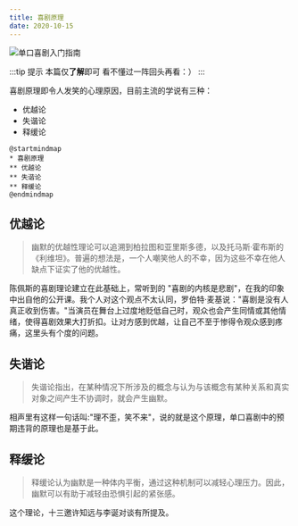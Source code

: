 ```yaml
---
title: 喜剧原理
date: 2020-10-15
---
```

![单口喜剧入门指南](https://img.shields.io/badge/单口喜剧入门指南-稀饭-green)

:::tip 提示
本篇仅**了解**即可
看不懂过一阵回头再看：）
:::

喜剧原理即令人发笑的心理原因，目前主流的学说有三种：

- 优越论
- 失谐论
- 释缓论

```plantuml
@startmindmap
* 喜剧原理
** 优越论
** 失谐论
** 释缓论
@endmindmap
```

## 优越论

> 幽默的优越性理论可以追溯到柏拉图和亚里斯多德，以及托马斯·霍布斯的《利维坦》。普遍的想法是，一个人嘲笑他人的不幸，因为这些不幸在他人缺点下证实了他的优越性。

陈佩斯的喜剧理论建立在此基础上，常听到的 "喜剧的内核是悲剧"，在我的印象中出自他的公开课。我个人对这个观点不太认同，罗伯特·麦基说："喜剧是没有人真正收到伤害。"当演员在舞台上过度地贬低自己时，观众也会产生同情或其他情绪，使得喜剧效果大打折扣。让对方感到优越，让自己不至于惨得令观众感到疼痛，这里头有个度的问题。

## 失谐论

> 失谐论指出，在某种情况下所涉及的概念与认为与该概念有某种关系和真实对象之间产生不协调时，就会产生幽默。

相声里有这样一句话叫:"理不歪，笑不来"，说的就是这个原理，单口喜剧中的预期违背的原理也是基于此。

## 释缓论

> 释缓论认为幽默是一种体内平衡，通过这种机制可以减轻心理压力。因此，幽默可以有助于减轻由恐惧引起的紧张感。

这个理论，十三邀许知远与李诞对谈有所提及。
